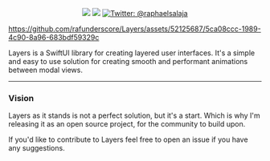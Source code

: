 <p align="center">
    <img src="https://img.shields.io/badge/iOS-16.0+-blue.svg" />
    <img src="https://img.shields.io/badge/-SwiftUI-red.svg" />
    <a href="https://twitter.com/raphaelsalaja">
        <img src="https://img.shields.io/badge/Contact-@raphaelsalaja-lightgrey.svg?style=social&logo=twitter" alt="Twitter: @raphaelsalaja" />
    </a>
</p>

https://github.com/rafunderscore/Layers/assets/52125687/5ca08ccc-1989-4c90-8a96-683bdf59329c

Layers is a SwiftUI library for creating layered user interfaces.
It's a simple and easy to use solution for creating smooth and performant animations between modal views.

---

### Vision

Layers as it stands is not a perfect solution, but it's a start. Which is why I'm releasing it as an open source project, for the community to build upon.

If you'd like to contribute to Layers feel free to open an issue if you have any suggestions.
